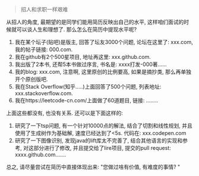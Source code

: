 > 招人和求职一样艰难

从招人的角度, 最期望的是同学们能用简历反映出自己的水平, 这样咱们面试的时候就可以谈人生和理想了. 那么怎么在简历中提现水平呢?

1. 我在某个坛子(贴吧)是版主, 回答了坛友3000个问题, 论坛在这里了: xxx.com, 我的帖子链接: 000.com.
2. 我在github有2个500星项目, 地址再这里: xxx.github.com.
3. 我出版了2本书, 还帮5本书做过序言, 书名是:   xxxx打发-000著…...
4. 我的blog: xxx.com, 注意啊, 这里原创的比例要高, 如果是摘抄类, 那么再单独开个原创版吧.
5. 我在Stack Overflow(知乎…..)上面回答了500个问题, 列表地址: xxx.stackoverflow.com.
6. 我在https://leetcode-cn.com/上面做了60道题目, 链接: ……..

上面这些都没有, 也没有关系. 还可以是下面这样的:

1. 研究了一下tsp问题, 有一个针对10000点的解法, 结合了切割和线性规划, 并且使用了生成树作为基础解, 速度已经达到了<5s. 代码在:    xxx.codepen.com
2. 研究了一下图像识别, 发现java的lift库太不完善了, 结合其他语言的实现和参考, 对这部分进行了修改, 并且提交给了lire项目, 提交的pull request: xxxx.github.com…….

总之, 请尽量尝试在简历中直接体现出来: "您做过啥有价值, 有难度的事情? "